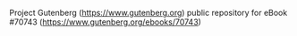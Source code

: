 Project Gutenberg (https://www.gutenberg.org) public repository for
eBook #70743 (https://www.gutenberg.org/ebooks/70743)
